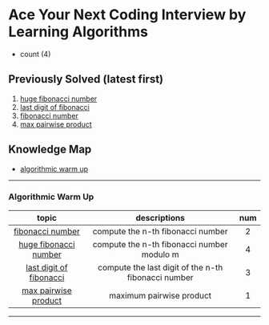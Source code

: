 # Ace Your Next Coding Interview by Learning Algorithms
- count (4)

## Previously Solved (latest first)
1. [huge fibonacci number](./algorithmic-warmup/HugeFibonacciNumber/README.md)
2. [last digit of fibonacci](./algorithmic-warmup/LastDigitOfFibonacci/README.md)
3. [fibonacci number](./algorithmic-warmup/FibonacciComputeNth/README.md)
4. [max pairwise product](./algorithmic-warmup/MaxPairwiseProduct/README.md)

## Knowledge Map
- [algorithmic warm up](#algorithmic-warm-up)

<hr>

### Algorithmic Warm Up
topic|descriptions|num
:-:|:-:|:-:
[fibonacci number](./algorithmic-warmup/FibonacciComputeNth/README.md)|compute the n-th fibonacci number|2
[huge fibonacci number](./algorithmic-warmup/HugeFibonacciNumber/README.md)|compute the n-th fibonacci number modulo m|4
[last digit of fibonacci](./algorithmic-warmup/LastDigitOfFibonacci/README.md)|compute the last digit of the n-th fibonacci number|3
[max pairwise product](./algorithmic-warmup/MaxPairwiseProduct/README.md)|maximum pairwise product|1
<hr>